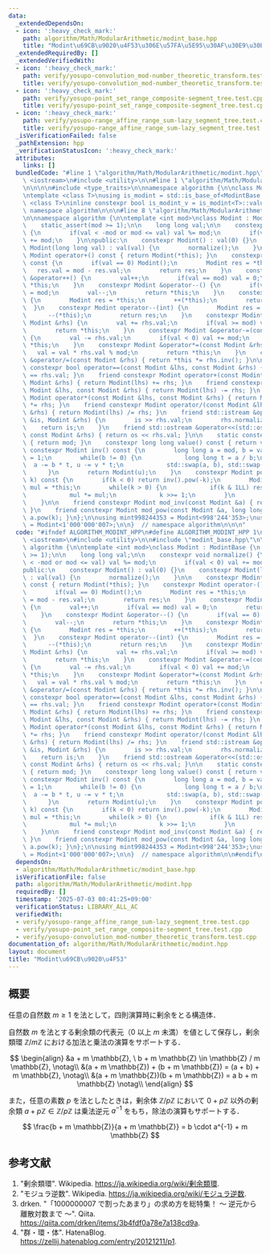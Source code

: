 ```yaml
---
data:
  _extendedDependsOn:
  - icon: ':heavy_check_mark:'
    path: algorithm/Math/ModularArithmetic/modint_base.hpp
    title: "Modint\u69CB\u9020\u4F53\u306E\u57FA\u5E95\u30AF\u30E9\u30B9"
  _extendedRequiredBy: []
  _extendedVerifiedWith:
  - icon: ':heavy_check_mark:'
    path: verify/yosupo-convolution_mod-number_theoretic_transform.test.cpp
    title: verify/yosupo-convolution_mod-number_theoretic_transform.test.cpp
  - icon: ':heavy_check_mark:'
    path: verify/yosupo-point_set_range_composite-segment_tree.test.cpp
    title: verify/yosupo-point_set_range_composite-segment_tree.test.cpp
  - icon: ':heavy_check_mark:'
    path: verify/yosupo-range_affine_range_sum-lazy_segment_tree.test.cpp
    title: verify/yosupo-range_affine_range_sum-lazy_segment_tree.test.cpp
  _isVerificationFailed: false
  _pathExtension: hpp
  _verificationStatusIcon: ':heavy_check_mark:'
  attributes:
    links: []
  bundledCode: "#line 1 \"algorithm/Math/ModularArithmetic/modint.hpp\"\n\n\n\n#include\
    \ <iostream>\n#include <utility>\n\n#line 1 \"algorithm/Math/ModularArithmetic/modint_base.hpp\"\
    \n\n\n\n#include <type_traits>\n\nnamespace algorithm {\n\nclass ModintBase {};\n\
    \ntemplate <class T>\nusing is_modint = std::is_base_of<ModintBase, T>;\n\ntemplate\
    \ <class T>\ninline constexpr bool is_modint_v = is_modint<T>::value;\n\n}  //\
    \ namespace algorithm\n\n\n#line 8 \"algorithm/Math/ModularArithmetic/modint.hpp\"\
    \n\nnamespace algorithm {\n\ntemplate <int mod>\nclass Modint : ModintBase {\n\
    \    static_assert(mod >= 1);\n\n    long long val;\n\n    constexpr void normalize()\
    \ {\n        if(val < -mod or mod <= val) val %= mod;\n        if(val < 0) val\
    \ += mod;\n    }\n\npublic:\n    constexpr Modint() : val(0) {}\n    constexpr\
    \ Modint(long long val) : val(val) {\n        normalize();\n    }\n\n    constexpr\
    \ Modint operator+() const { return Modint(*this); }\n    constexpr Modint operator-()\
    \ const {\n        if(val == 0) Modint();\n        Modint res = *this;\n     \
    \   res.val = mod - res.val;\n        return res;\n    }\n    constexpr Modint\
    \ &operator++() {\n        val++;\n        if(val == mod) val = 0;\n        return\
    \ *this;\n    }\n    constexpr Modint &operator--() {\n        if(val == 0) val\
    \ = mod;\n        val--;\n        return *this;\n    }\n    constexpr Modint operator++(int)\
    \ {\n        Modint res = *this;\n        ++(*this);\n        return res;\n  \
    \  }\n    constexpr Modint operator--(int) {\n        Modint res = *this;\n  \
    \      --(*this);\n        return res;\n    }\n    constexpr Modint &operator+=(const\
    \ Modint &rhs) {\n        val += rhs.val;\n        if(val >= mod) val -= mod;\n\
    \        return *this;\n    }\n    constexpr Modint &operator-=(const Modint &rhs)\
    \ {\n        val -= rhs.val;\n        if(val < 0) val += mod;\n        return\
    \ *this;\n    }\n    constexpr Modint &operator*=(const Modint &rhs) {\n     \
    \   val = val * rhs.val % mod;\n        return *this;\n    }\n    constexpr Modint\
    \ &operator/=(const Modint &rhs) { return *this *= rhs.inv(); }\n\n    friend\
    \ constexpr bool operator==(const Modint &lhs, const Modint &rhs) { return lhs.val\
    \ == rhs.val; }\n    friend constexpr Modint operator+(const Modint &lhs, const\
    \ Modint &rhs) { return Modint(lhs) += rhs; }\n    friend constexpr Modint operator-(const\
    \ Modint &lhs, const Modint &rhs) { return Modint(lhs) -= rhs; }\n    friend constexpr\
    \ Modint operator*(const Modint &lhs, const Modint &rhs) { return Modint(lhs)\
    \ *= rhs; }\n    friend constexpr Modint operator/(const Modint &lhs, const Modint\
    \ &rhs) { return Modint(lhs) /= rhs; }\n    friend std::istream &operator>>(std::istream\
    \ &is, Modint &rhs) {\n        is >> rhs.val;\n        rhs.normalize();\n    \
    \    return is;\n    }\n    friend std::ostream &operator<<(std::ostream &os,\
    \ const Modint &rhs) { return os << rhs.val; }\n\n    static constexpr int modulus()\
    \ { return mod; }\n    constexpr long long value() const { return val; }\n   \
    \ constexpr Modint inv() const {\n        long long a = mod, b = val, u = 0, v\
    \ = 1;\n        while(b != 0) {\n            long long t = a / b;\n          \
    \  a -= b * t, u -= v * t;\n            std::swap(a, b), std::swap(u, v);\n  \
    \      }\n        return Modint(u);\n    }\n    constexpr Modint pow(long long\
    \ k) const {\n        if(k < 0) return inv().pow(-k);\n        Modint res = 1,\
    \ mul = *this;\n        while(k > 0) {\n            if(k & 1LL) res *= mul;\n\
    \            mul *= mul;\n            k >>= 1;\n        }\n        return res;\n\
    \    }\n\n    friend constexpr Modint mod_inv(const Modint &a) { return a.inv();\
    \ }\n    friend constexpr Modint mod_pow(const Modint &a, long long k) { return\
    \ a.pow(k); }\n};\n\nusing mint998244353 = Modint<998'244'353>;\nusing mint1000000007\
    \ = Modint<1'000'000'007>;\n\n}  // namespace algorithm\n\n\n"
  code: "#ifndef ALGORITHM_MODINT_HPP\n#define ALGORITHM_MODINT_HPP 1\n\n#include\
    \ <iostream>\n#include <utility>\n\n#include \"modint_base.hpp\"\n\nnamespace\
    \ algorithm {\n\ntemplate <int mod>\nclass Modint : ModintBase {\n    static_assert(mod\
    \ >= 1);\n\n    long long val;\n\n    constexpr void normalize() {\n        if(val\
    \ < -mod or mod <= val) val %= mod;\n        if(val < 0) val += mod;\n    }\n\n\
    public:\n    constexpr Modint() : val(0) {}\n    constexpr Modint(long long val)\
    \ : val(val) {\n        normalize();\n    }\n\n    constexpr Modint operator+()\
    \ const { return Modint(*this); }\n    constexpr Modint operator-() const {\n\
    \        if(val == 0) Modint();\n        Modint res = *this;\n        res.val\
    \ = mod - res.val;\n        return res;\n    }\n    constexpr Modint &operator++()\
    \ {\n        val++;\n        if(val == mod) val = 0;\n        return *this;\n\
    \    }\n    constexpr Modint &operator--() {\n        if(val == 0) val = mod;\n\
    \        val--;\n        return *this;\n    }\n    constexpr Modint operator++(int)\
    \ {\n        Modint res = *this;\n        ++(*this);\n        return res;\n  \
    \  }\n    constexpr Modint operator--(int) {\n        Modint res = *this;\n  \
    \      --(*this);\n        return res;\n    }\n    constexpr Modint &operator+=(const\
    \ Modint &rhs) {\n        val += rhs.val;\n        if(val >= mod) val -= mod;\n\
    \        return *this;\n    }\n    constexpr Modint &operator-=(const Modint &rhs)\
    \ {\n        val -= rhs.val;\n        if(val < 0) val += mod;\n        return\
    \ *this;\n    }\n    constexpr Modint &operator*=(const Modint &rhs) {\n     \
    \   val = val * rhs.val % mod;\n        return *this;\n    }\n    constexpr Modint\
    \ &operator/=(const Modint &rhs) { return *this *= rhs.inv(); }\n\n    friend\
    \ constexpr bool operator==(const Modint &lhs, const Modint &rhs) { return lhs.val\
    \ == rhs.val; }\n    friend constexpr Modint operator+(const Modint &lhs, const\
    \ Modint &rhs) { return Modint(lhs) += rhs; }\n    friend constexpr Modint operator-(const\
    \ Modint &lhs, const Modint &rhs) { return Modint(lhs) -= rhs; }\n    friend constexpr\
    \ Modint operator*(const Modint &lhs, const Modint &rhs) { return Modint(lhs)\
    \ *= rhs; }\n    friend constexpr Modint operator/(const Modint &lhs, const Modint\
    \ &rhs) { return Modint(lhs) /= rhs; }\n    friend std::istream &operator>>(std::istream\
    \ &is, Modint &rhs) {\n        is >> rhs.val;\n        rhs.normalize();\n    \
    \    return is;\n    }\n    friend std::ostream &operator<<(std::ostream &os,\
    \ const Modint &rhs) { return os << rhs.val; }\n\n    static constexpr int modulus()\
    \ { return mod; }\n    constexpr long long value() const { return val; }\n   \
    \ constexpr Modint inv() const {\n        long long a = mod, b = val, u = 0, v\
    \ = 1;\n        while(b != 0) {\n            long long t = a / b;\n          \
    \  a -= b * t, u -= v * t;\n            std::swap(a, b), std::swap(u, v);\n  \
    \      }\n        return Modint(u);\n    }\n    constexpr Modint pow(long long\
    \ k) const {\n        if(k < 0) return inv().pow(-k);\n        Modint res = 1,\
    \ mul = *this;\n        while(k > 0) {\n            if(k & 1LL) res *= mul;\n\
    \            mul *= mul;\n            k >>= 1;\n        }\n        return res;\n\
    \    }\n\n    friend constexpr Modint mod_inv(const Modint &a) { return a.inv();\
    \ }\n    friend constexpr Modint mod_pow(const Modint &a, long long k) { return\
    \ a.pow(k); }\n};\n\nusing mint998244353 = Modint<998'244'353>;\nusing mint1000000007\
    \ = Modint<1'000'000'007>;\n\n}  // namespace algorithm\n\n#endif\n"
  dependsOn:
  - algorithm/Math/ModularArithmetic/modint_base.hpp
  isVerificationFile: false
  path: algorithm/Math/ModularArithmetic/modint.hpp
  requiredBy: []
  timestamp: '2025-07-03 00:41:25+09:00'
  verificationStatus: LIBRARY_ALL_AC
  verifiedWith:
  - verify/yosupo-range_affine_range_sum-lazy_segment_tree.test.cpp
  - verify/yosupo-point_set_range_composite-segment_tree.test.cpp
  - verify/yosupo-convolution_mod-number_theoretic_transform.test.cpp
documentation_of: algorithm/Math/ModularArithmetic/modint.hpp
layout: document
title: "Modint\u69CB\u9020\u4F53"
---
```



## 概要

任意の自然数 $m \geq 1$ を法として，四則演算時に剰余をとる構造体．

自然数 $m$ を法とする剰余類の代表元（$0$ 以上 $m$ 未満）を値として保存し，剰余類環 $\mathbb{Z}/m\mathbb{Z}$ における加法と乗法の演算をサポートする．

$$
\begin{align}
&a + m \mathbb{Z}, \ b + m \mathbb{Z} \in \mathbb{Z} / m \mathbb{Z}, \notag\\
&(a + m \mathbb{Z}) + (b + m \mathbb{Z}) = (a + b) + m \mathbb{Z}, \notag\\
&(a + m \mathbb{Z})(b + m \mathbb{Z}) = a b + m \mathbb{Z} \notag\\
\end{align}
$$

また，任意の素数 $p$ を法としたときは，剰余体 $\mathbb{Z}/p\mathbb{Z}$ において $0+p\mathbb{Z}$ 以外の剰余類  $a+p\mathbb{Z} \in \mathbb{Z}/p\mathbb{Z}$ は乗法逆元 $a^{-1}$ をもち，除法の演算もサポートする．

$$
\frac{b + m \mathbb{Z}}{a + m \mathbb{Z}} = b \cdot a^{-1} + m \mathbb{Z}
$$


## 参考文献

1. "剰余類環". Wikipedia. <https://ja.wikipedia.org/wiki/剰余類環>.
1. "モジュラ逆数". Wikipedia. <https://ja.wikipedia.org/wiki/モジュラ逆数>.
1. drken. "「1000000007 で割ったあまり」の求め方を総特集！ 〜 逆元から離散対数まで 〜". Qiita. <https://qiita.com/drken/items/3b4fdf0a78e7a138cd9a>.
1. "群・環・体". HatenaBlog. <https://zellij.hatenablog.com/entry/20121211/p1>.
